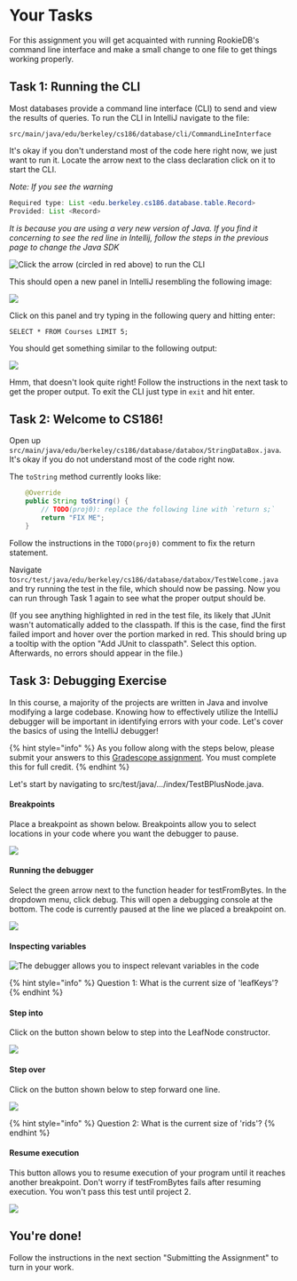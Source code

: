 # Your Tasks

For this assignment you will get acquainted with running RookieDB's command line interface and make a small change to one file to get things working properly.

## Task 1: Running the CLI

Most databases provide a command line interface (CLI) to send and view the results of queries. To run the CLI in IntelliJ navigate to the file:

`src/main/java/edu/berkeley/cs186/database/cli/CommandLineInterface`

It's okay if you don't understand most of the code here right now, we just want to run it. Locate the arrow next to the class declaration click on it to start the CLI.

*Note: If you see the warning*
```java
Required type: List <edu.berkeley.cs186.database.table.Record>
Provided: List <Record>
```
*It is because you are using a very new version of Java. If you find it concerning to see the red line in Intellij, follow the steps in the previous page to change the Java SDK*

![Click the arrow (circled in red above) to run the CLI](../../.gitbook/assets/image.png)

This should open a new panel in IntelliJ resembling the following image:

![](<../../.gitbook/assets/image (10) (1) (1).png>)

Click on this panel and try typing in the following query and hitting enter:

`SELECT * FROM Courses LIMIT 5;`

You should get something similar to the following output:

![](<../../.gitbook/assets/image (3).png>)

Hmm, that doesn't look quite right! Follow the instructions in the next task to get the proper output. To exit the CLI just type in `exit` and hit enter.

## Task 2: Welcome to CS186!

Open up `src/main/java/edu/berkeley/cs186/database/databox/StringDataBox.java`. It's okay if you do not understand most of the code right now.

The `toString` method currently looks like:

```java
    @Override
    public String toString() {
        // TODO(proj0): replace the following line with `return s;`
        return "FIX ME";
    }
```

Follow the instructions in the `TODO(proj0)` comment to fix the return statement.

Navigate to`src/test/java/edu/berkeley/cs186/database/databox/TestWelcome.java` and try running the test in the file, which should now be passing. Now you can run through Task 1 again to see what the proper output should be.

(If you see anything highlighted in red in the test file, its likely that JUnit wasn't automatically added to the classpath. If this is the case, find the first failed import and hover over the portion marked in red. This should bring up a tooltip with the option "Add JUnit to classpath". Select this option. Afterwards, no errors should appear in the file.)

## Task 3: Debugging Exercise

In this course, a majority of the projects are written in Java and involve modifying a large codebase. Knowing how to effectively utilize the IntelliJ debugger will be important in identifying errors with your code. Let's cover the basics of using the IntelliJ debugger!

{% hint style="info" %}
As you follow along with the steps below, please submit your answers to this [Gradescope assignment](https://www.gradescope.com/courses/932632/assignments/5640412). You must complete this for full credit.
{% endhint %}

Let's start by navigating to src/test/java/.../index/TestBPlusNode.java.&#x20;

#### Breakpoints

Place a breakpoint as shown below. Breakpoints allow you to select locations in your code where you want the debugger to pause.&#x20;

![](<../../.gitbook/assets/Screen Shot 2022-01-17 at 11.41.55 PM.png>)

#### Running the debugger

Select the green arrow next to the function header for testFromBytes. In the dropdown menu, click debug. This will open a debugging console at the bottom. The code is currently paused at the line we placed a breakpoint on.

![](<../../.gitbook/assets/Screen Shot 2022-01-17 at 11.39.45 PM.png>)

#### Inspecting variables

![The debugger allows you to inspect relevant variables in the code](<../../.gitbook/assets/Screen Shot 2022-01-17 at 11.56.14 PM copy.jpg>)

{% hint style="info" %}
Question 1: What is the current size of 'leafKeys'?
{% endhint %}

#### Step into

Click on the button shown below to step into the LeafNode constructor.

![](<../../.gitbook/assets/Screen Shot 2022-01-18 at 12.00.53 AM copy.jpg>)

#### Step over

Click on the button shown below to step forward one line.

![](<../../.gitbook/assets/Screen Shot 2022-01-18 at 12.00.53 AM copy 2.jpg>)

{% hint style="info" %}
Question 2: What is the current size of 'rids'?
{% endhint %}

#### Resume execution

This button allows you to resume execution of your program until it reaches another breakpoint. Don't worry if testFromBytes fails after resuming execution. You won't pass this test until project 2.

![](<../../.gitbook/assets/Screen Shot 2022-01-18 at 12.00.53 AM.png>)

## You're done!

Follow the instructions in the next section "Submitting the Assignment" to turn in your work.
